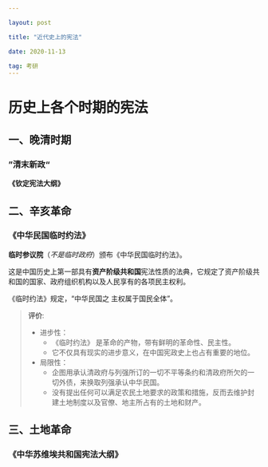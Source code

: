 ```yaml
---

layout: post

title: "近代史上的宪法"

date: 2020-11-13

tag: 考研
---
```


# 历史上各个时期的宪法



## 一、晚清时期

### ”清末新政“

**《钦定宪法大纲》**



## 二、辛亥革命

### 《中华民国临时约法》

**临时参议院**（*不是临时政府*）颁布《中华民国临时约法》。

这是中国历史上第一部具有**资产阶级共和国**宪法性质的法典，它规定了资产阶级共和国的国家、政府组织机构以及人民享有的各项民主权利。

《临时约法》规定，“中华民国之 主权属于国民全体”。



> **评价**:
>
> - 进步性：
>   - 《临时约法》 是革命的产物，带有鲜明的革命性、民主性。
>   - 它不仅具有现实的进步意义，在中国宪政史上也占有重要的地位。
> - 局限性：
>   - 企图用承认清政府与列强所订的一切不平等条约和清政府所欠的一切外债，来换取列强承认中华民国。
>   - 没有提出任何可以满足农民土地要求的政策和措施，反而去维护封建土地制度以及官僚、地主所占有的土地和财产。



## 三、土地革命

### 《中华苏维埃共和国宪法大纲》